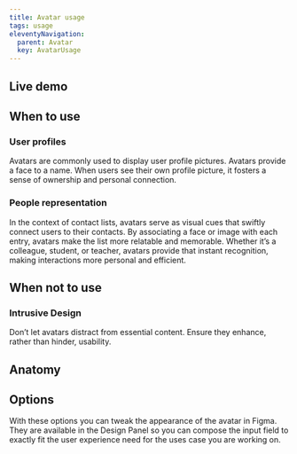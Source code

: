```yaml
---
title: Avatar usage
tags: usage
eleventyNavigation:
  parent: Avatar
  key: AvatarUsage
---
```

<section>
  
## Live demo

</section>

<section>

## When to use

### User profiles
Avatars are commonly used to display user profile pictures. Avatars provide a face to a name. When users see their own profile picture, it fosters a sense of ownership and personal connection.

### People representation
In the context of contact lists, avatars serve as visual cues that swiftly connect users to their contacts. By associating a face or image with each entry, avatars make the list more relatable and memorable. Whether it’s a colleague, student, or teacher, avatars provide that instant recognition, making interactions more personal and efficient.

</section>

<section>

## When not to use

### Intrusive Design
Don’t let avatars distract from essential content. Ensure they enhance, rather than hinder, usability.

</section>

<section>

## Anatomy



</section>

<section>

## Options

With these options you can tweak the appearance of the avatar in Figma. They are available in the Design Panel so you can compose the input field to exactly fit the user experience need for the uses case you are working on.

</section>
